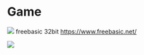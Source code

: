 # Game
![](https://pp.userapi.com/c844321/v844321714/1dc177/I6UoP-3m-mU.jpg)
freebasic 32bit https://www.freebasic.net/

![](https://pp.userapi.com/c850424/v850424307/e48b8/940VGMuWpWU.jpg)
